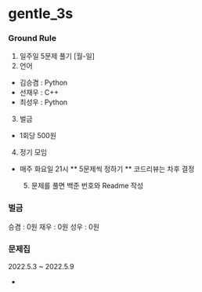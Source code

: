 # gentle_3s

### Ground Rule

1. 일주일 5문제 풀기 [월-일]
2. 언어

- 김승겸 : Python
- 선재우 : C++
- 최성우 : Python

3. 벌금

- 1회당 500원

4. 정기 모임

- 매주 화요일 21시
  ** 5문제씩 정하기
  ** 코드리뷰는 차후 결정

  5. 문제를 풀면 백준 번호와 Readme 작성

### 벌금

승겸 : 0원
재우 : 0원
성우 : 0원

### 문제집

2022.5.3 ~ 2022.5.9

-
